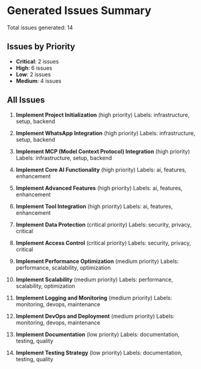 # Generated Issues Summary

Total issues generated: 14

## Issues by Priority
- **Critical**: 2 issues
- **High**: 6 issues
- **Low**: 2 issues
- **Medium**: 4 issues

## All Issues
1. **Implement Project Initialization** (high priority)
   Labels: infrastructure, setup, backend

2. **Implement WhatsApp Integration** (high priority)
   Labels: infrastructure, setup, backend

3. **Implement MCP (Model Context Protocol) Integration** (high priority)
   Labels: infrastructure, setup, backend

4. **Implement Core AI Functionality** (high priority)
   Labels: ai, features, enhancement

5. **Implement Advanced Features** (high priority)
   Labels: ai, features, enhancement

6. **Implement Tool Integration** (high priority)
   Labels: ai, features, enhancement

7. **Implement Data Protection** (critical priority)
   Labels: security, privacy, critical

8. **Implement Access Control** (critical priority)
   Labels: security, privacy, critical

9. **Implement Performance Optimization** (medium priority)
   Labels: performance, scalability, optimization

10. **Implement Scalability** (medium priority)
   Labels: performance, scalability, optimization

11. **Implement Logging and Monitoring** (medium priority)
   Labels: monitoring, devops, maintenance

12. **Implement DevOps and Deployment** (medium priority)
   Labels: monitoring, devops, maintenance

13. **Implement Documentation** (low priority)
   Labels: documentation, testing, quality

14. **Implement Testing Strategy** (low priority)
   Labels: documentation, testing, quality

